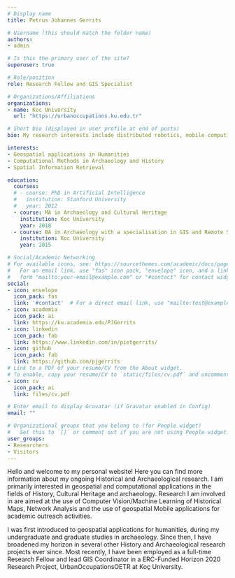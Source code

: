 ```yaml
---
# Display name
title: Petrus Johannes Gerrits

# Username (this should match the folder name)
authors:
- admin

# Is this the primary user of the site?
superuser: true

# Role/position
role: Research Fellow and GIS Specialist

# Organizations/Affiliations
organizations:
- name: Koc University
  url: "https://urbanoccupations.ku.edu.tr"

# Short bio (displayed in user profile at end of posts)
bio: My research interests include distributed robotics, mobile computing and programmable matter.

interests:
- Geospatial applications in Humanities
- Computational Methods in Archaeology and History
- Spatial Information Retrieval

education:
  courses:
  # - course: PhD in Artificial Intelligence
  #   institution: Stanford University
  #   year: 2012
  - course: MA in Archaeology and Cultural Heritage
    institution: Koc University
    year: 2018
  - course: BA in Archaeology with a specialisation in GIS and Remote Sensing techniques
    institution: Koc University
    year: 2015

# Social/Academic Networking
# For available icons, see: https://sourcethemes.com/academic/docs/page-builder/#icons
#   For an email link, use "fas" icon pack, "envelope" icon, and a link in the
#   form "mailto:your-email@example.com" or "#contact" for contact widget.
social:
- icon: envelope
  icon_pack: fas
  link: '#contact'  # For a direct email link, use "mailto:test@example.org".
- icon: academia
  icon_pack: ai
  link: https://ku.academia.edu/PJGerrits
- icon: linkedin
  icon_pack: fab
  link: https://www.linkedin.com/in/pietgerrits/
- icon: github
  icon_pack: fab
  link: https://github.com/pjgerrits
# Link to a PDF of your resume/CV from the About widget.
# To enable, copy your resume/CV to `static/files/cv.pdf` and uncomment the lines below.
- icon: cv
  icon_pack: ai
  link: files/cv.pdf

# Enter email to display Gravatar (if Gravatar enabled in Config)
email: ""

# Organizational groups that you belong to (for People widget)
#   Set this to `[]` or comment out if you are not using People widget.
user_groups:
- Researchers
- Visitors
---
```


Hello and welcome to my personal website! Here you can find more information about my ongoing Historical and Archaeological research. I am primarily interested in geospatial and computational applications in the fields of History, Cultural Heritage and archaeology. Research I am involved in are aimed at the use of Computer Vision/Machine Learning of Historical Maps, Network Analysis and the use of geospatial Mobile applications for academic outreach activities. 

I was first introduced to geospatial applications for humanities, during my undergraduate and graduate studies in archaeology. Since then, I have broadened my horizon in several other History and Archaeological research projects ever since. Most recently, I have been employed as a full-time Research Fellow and lead GIS Coordinator in a ERC-Funded Horizon 2020 Research Project, UrbanOccupationsOETR at Koç University.